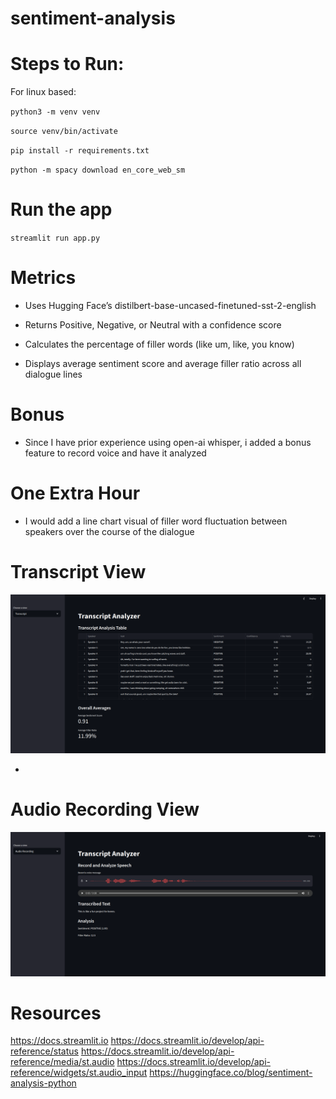# sentiment-analysis

# Steps to Run:

For linux based:

`python3 -m venv venv `

`source venv/bin/activate`

`pip install -r requirements.txt`

`python -m spacy download en_core_web_sm`

# Run the app

`streamlit run app.py`

# Metrics

- Uses Hugging Face’s distilbert-base-uncased-finetuned-sst-2-english

- Returns Positive, Negative, or Neutral with a confidence score

- Calculates the percentage of filler words (like um, like, you know)

- Displays average sentiment score and average filler ratio across all dialogue lines

# Bonus

- Since I have prior experience using open-ai whisper, i added a bonus feature to record voice
  and have it analyzed

# One Extra Hour

- I would add a line chart visual of filler word fluctuation between speakers over the course of the dialogue

# Transcript View

![Transcript Analysis](photos/dashboard-transcript.png)

-

# Audio Recording View

![Audio Analysis](photos/Screenshot%20audio.png)

# Resources

https://docs.streamlit.io
https://docs.streamlit.io/develop/api-reference/status
https://docs.streamlit.io/develop/api-reference/media/st.audio
https://docs.streamlit.io/develop/api-reference/widgets/st.audio_input
https://huggingface.co/blog/sentiment-analysis-python
